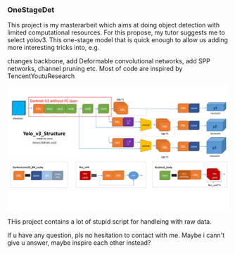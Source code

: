 ### OneStageDet

This project is my masterarbeit which aims at doing object detection with limited computational resources.
For this propose, my tutor suggests me to select yolov3. This one-stage model that is quick enough to allow us
adding more interesting tricks into, e.g. 

changes backbone, 
add Deformable convolutional networks, 
add SPP networks,
channel pruning etc.
Most of code are inspired by TencentYoutuResearch

![avatar](https://github.com/IrisDinge/Script4DOTA/blob/master/out.jpg)

THis project contains a lot of stupid script for handleing with raw data.

If u have any question, pls no hesitation to contact with me. Maybe i cann't give u answer, maybe inspire
each other instead?

